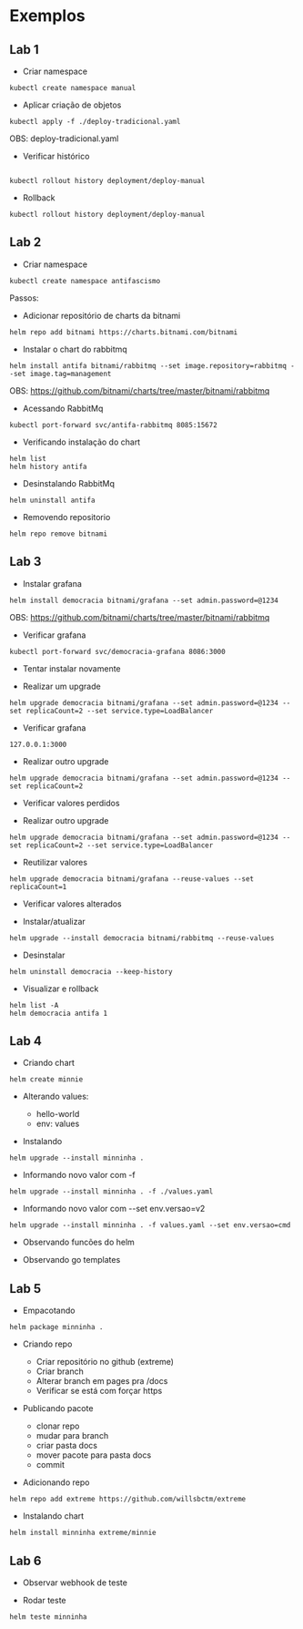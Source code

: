 # Exemplos

## Lab 1
- Criar namespace
```
kubectl create namespace manual
``` 

- Aplicar criação de objetos
```
kubectl apply -f ./deploy-tradicional.yaml
```
OBS: deploy-tradicional.yaml

- Verificar histórico
```

kubectl rollout history deployment/deploy-manual
```

- Rollback
```
kubectl rollout history deployment/deploy-manual
```


## Lab 2
- Criar namespace
```
kubectl create namespace antifascismo
```

Passos:
- Adicionar repositório de charts da bitnami
```
helm repo add bitnami https://charts.bitnami.com/bitnami
```

- Instalar o chart do rabbitmq
```
helm install antifa bitnami/rabbitmq --set image.repository=rabbitmq --set image.tag=management
```
OBS: https://github.com/bitnami/charts/tree/master/bitnami/rabbitmq

- Acessando RabbitMq
```
kubectl port-forward svc/antifa-rabbitmq 8085:15672
```

- Verificando instalação do chart
```
helm list
helm history antifa
```

- Desinstalando RabbitMq
```
helm uninstall antifa
```

- Removendo repositorio
```
helm repo remove bitnami
```

## Lab 3

- Instalar grafana
```
helm install democracia bitnami/grafana --set admin.password=@1234
```
OBS: https://github.com/bitnami/charts/tree/master/bitnami/rabbitmq

- Verificar grafana
```
kubectl port-forward svc/democracia-grafana 8086:3000
```

- Tentar instalar novamente

- Realizar um upgrade
```
helm upgrade democracia bitnami/grafana --set admin.password=@1234 --set replicaCount=2 --set service.type=LoadBalancer
```

- Verificar grafana
```
127.0.0.1:3000
```

- Realizar outro upgrade
```
helm upgrade democracia bitnami/grafana --set admin.password=@1234 --set replicaCount=2
```

- Verificar valores perdidos

- Realizar outro upgrade
```
helm upgrade democracia bitnami/grafana --set admin.password=@1234 --set replicaCount=2 --set service.type=LoadBalancer
```

- Reutilizar valores
```
helm upgrade democracia bitnami/grafana --reuse-values --set replicaCount=1
```

- Verificar valores alterados

- Instalar/atualizar
```
helm upgrade --install democracia bitnami/rabbitmq --reuse-values
```

- Desinstalar
```
helm uninstall democracia --keep-history
```

- Visualizar e rollback
```
helm list -A
helm democracia antifa 1
```


## Lab 4
- Criando chart
```
helm create minnie
```

- Alterando values: 
    - hello-world
    - env: values

- Instalando
```
helm upgrade --install minninha .
```

- Informando novo valor com -f 
```
helm upgrade --install minninha . -f ./values.yaml
```

- Informando novo valor com --set env.versao=v2
```
helm upgrade --install minninha . -f values.yaml --set env.versao=cmd
```

- Observando funcões do helm

- Observando go templates

## Lab 5
- Empacotando
```
helm package minninha .
```

- Criando repo 
    - Criar repositório no github (extreme)
    - Criar branch
    - Alterar branch em pages pra /docs
    - Verificar se está com forçar https

- Publicando pacote
    - clonar repo
    - mudar para branch
    - criar pasta docs
    - mover pacote para pasta docs
    - commit

- Adicionando repo
```
helm repo add extreme https://github.com/willsbctm/extreme
```

- Instalando chart
```
helm install minninha extreme/minnie
```

## Lab 6
- Observar webhook de teste

- Rodar teste
```
helm teste minninha
```